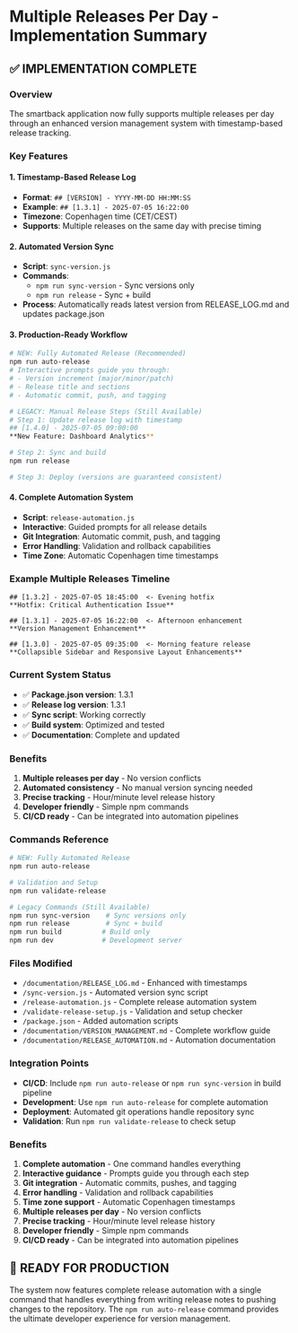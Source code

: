 # Multiple Releases Per Day - Implementation Summary

## ✅ IMPLEMENTATION COMPLETE

### Overview
The smartback application now fully supports multiple releases per day through an enhanced version management system with timestamp-based release tracking.

### Key Features

#### 1. Timestamp-Based Release Log
- **Format**: `## [VERSION] - YYYY-MM-DD HH:MM:SS`
- **Example**: `## [1.3.1] - 2025-07-05 16:22:00`
- **Timezone**: Copenhagen time (CET/CEST)
- **Supports**: Multiple releases on the same day with precise timing

#### 2. Automated Version Sync
- **Script**: `sync-version.js`
- **Commands**: 
  - `npm run sync-version` - Sync versions only
  - `npm run release` - Sync + build
- **Process**: Automatically reads latest version from RELEASE_LOG.md and updates package.json

#### 3. Production-Ready Workflow
```bash
# NEW: Fully Automated Release (Recommended)
npm run auto-release
# Interactive prompts guide you through:
# - Version increment (major/minor/patch)
# - Release title and sections
# - Automatic commit, push, and tagging

# LEGACY: Manual Release Steps (Still Available)
# Step 1: Update release log with timestamp
## [1.4.0] - 2025-07-05 09:00:00
**New Feature: Dashboard Analytics**

# Step 2: Sync and build
npm run release

# Step 3: Deploy (versions are guaranteed consistent)
```

#### 4. Complete Automation System
- **Script**: `release-automation.js`
- **Interactive**: Guided prompts for all release details
- **Git Integration**: Automatic commit, push, and tagging
- **Error Handling**: Validation and rollback capabilities
- **Time Zone**: Automatic Copenhagen time timestamps

### Example Multiple Releases Timeline
```
## [1.3.2] - 2025-07-05 18:45:00  <- Evening hotfix
**Hotfix: Critical Authentication Issue**

## [1.3.1] - 2025-07-05 16:22:00  <- Afternoon enhancement  
**Version Management Enhancement**

## [1.3.0] - 2025-07-05 09:35:00  <- Morning feature release
**Collapsible Sidebar and Responsive Layout Enhancements**
```

### Current System Status
- ✅ **Package.json version**: 1.3.1
- ✅ **Release log version**: 1.3.1
- ✅ **Sync script**: Working correctly
- ✅ **Build system**: Optimized and tested
- ✅ **Documentation**: Complete and updated

### Benefits
1. **Multiple releases per day** - No version conflicts
2. **Automated consistency** - No manual version syncing needed
3. **Precise tracking** - Hour/minute level release history
4. **Developer friendly** - Simple npm commands
5. **CI/CD ready** - Can be integrated into automation pipelines

### Commands Reference
```bash
# NEW: Fully Automated Release
npm run auto-release

# Validation and Setup
npm run validate-release

# Legacy Commands (Still Available)
npm run sync-version    # Sync versions only
npm run release         # Sync + build
npm run build          # Build only
npm run dev            # Development server
```

### Files Modified
- `/documentation/RELEASE_LOG.md` - Enhanced with timestamps
- `/sync-version.js` - Automated version sync script
- `/release-automation.js` - Complete release automation system
- `/validate-release-setup.js` - Validation and setup checker
- `/package.json` - Added automation scripts
- `/documentation/VERSION_MANAGEMENT.md` - Complete workflow guide
- `/documentation/RELEASE_AUTOMATION.md` - Automation documentation

### Integration Points
- **CI/CD**: Include `npm run auto-release` or `npm run sync-version` in build pipeline
- **Development**: Use `npm run auto-release` for complete automation
- **Deployment**: Automated git operations handle repository sync
- **Validation**: Run `npm run validate-release` to check setup

### Benefits
1. **Complete automation** - One command handles everything
2. **Interactive guidance** - Prompts guide you through each step
3. **Git integration** - Automatic commits, pushes, and tagging
4. **Error handling** - Validation and rollback capabilities
5. **Time zone support** - Automatic Copenhagen timestamps
6. **Multiple releases per day** - No version conflicts
7. **Precise tracking** - Hour/minute level release history
8. **Developer friendly** - Simple npm commands
9. **CI/CD ready** - Can be integrated into automation pipelines

## 🎯 READY FOR PRODUCTION

The system now features complete release automation with a single command that handles everything from writing release notes to pushing changes to the repository. The `npm run auto-release` command provides the ultimate developer experience for version management.
